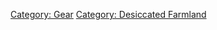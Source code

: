 [Category: Gear](Category:_Gear "wikilink") [Category: Desiccated
Farmland](Category:_Desiccated_Farmland "wikilink")
